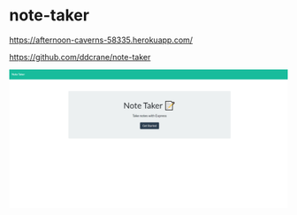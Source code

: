 # note-taker

https://afternoon-caverns-58335.herokuapp.com/

https://github.com/ddcrane/note-taker 

<img src="./public/assets/img/screenshot.png"/>